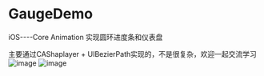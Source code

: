 # GaugeDemo
iOS----Core Animation 实现圆环进度条和仪表盘

主要通过CAShaplayer + UIBezierPath实现的，不是很复杂，欢迎一起交流学习
![image](https://github.com/qianlonglv/GaugeDemo/blob/master/demoImg1.png)
![image](https://github.com/qianlonglv/GaugeDemo/blob/master/demoImg2.png)
